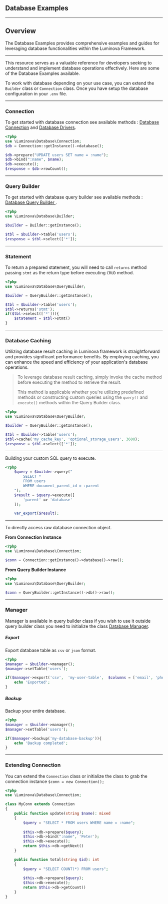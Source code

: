 ## Database Examples

***

## Overview

The Database Examples provides comprehensive examples and guides for leveraging database functionalities within the Luminova Framework.

***

This resource serves as a valuable reference for developers seeking to understand and implement database operations effectively. Here are some of the Database Examples available.

To work with database depending on your use case, you can extend the `Builder` class or `Connection` class.
Once you have setup the database configuration in your `.env` file.

***

### Connection 

To get started with database connection see available methods : [Database Connection](/database/connection) and [Database Drivers](/database/drivers).

```php
<?php
use \Luminova\Database\Connection;
$db = Connection::getInstance()->database();

$db->prepare("UPDATE users SET name = :name");
$db->bind(":name", $name);
$db->execute();
$response = $db->rowCount();
```

***

### Query Builder

To get started with database query builder see available methods : [Database Query Builder ](/database/query-builder).

```php
<?php
use \Luminova\Database\Builder;

$builder = Builder::getInstance();

$tbl = $builder->table('users');
$response = $tbl->select(['*']);
```

***

### Statement

To return a prepared statement, you will need to call `returns` method passing `stmt` as the return type before executing `CRUD` method.

```php
<?php
use \Luminova\Database\QueryBuilder;

$builder = QueryBuilder::getInstance();

$tbl = $builder->table('users');
$tbl->returns('stmt');
if($tbl->select(['*'])){
	$statement = $tbl->stmt()
}
```

***

### Database Caching 

Utilizing database result caching in Luminova framework is straightforward and provides significant performance benefits. By employing caching, you can enhance the speed and efficiency of your application's database operations.

> To leverage database result caching, simply invoke the cache method before executing the method to retrieve the result. 
> 
> This method is applicable whether you're utilizing predefined methods or constructing custom queries using the `query()` and `execute()` methods within the Query Builder class.

```php
<?php
use \Luminova\Database\QueryBuilder;

$builder = QueryBuilder::getInstance();

$tbl = $builder->table('users');
$tbl->cache('my_cache_key', 'optional_storage_users', 3600);
$response = $tbl->select(['*']);
```

***

Building your custom SQL query to execute.

```php
<?php
	$query = $builder->query("
		SELECT * 
		FROM users
		WHERE document_parent_id = :parent
	");
	$result = $query->execute([
		'parent' => 'database'
	]);

	var_export($result);
```

***

To directly access raw database connection object.

**From Connection Instance**
```php 
<?php 
use \Luminova\Database\Connection;

$conn = Connection::getInstance()->database()->raw();
```

**From Query Builder Instance**

```php 
<?php 
use \Luminova\Database\QueryBuilder;

$conn = QueryBuilder::getInstance()->db()->raw();
```

***

### Manager

Manager is available in query builder class if you wish to use it outside query builder class you need to initialize the class  [Database Manager](/database/manager).

##### Export

Export database table as `csv` or `json` format.

```php 
<?php
$manager = $builder->manager();
$manager->setTable('users');

if($manager->export('csv',  'my-user-table',  $columns = ['email', 'phone'])){
	echo 'Exported';
}
```

##### Backup

Backup your entire database.

```php 
<?php
$manager = $builder->manager();
$manager->setTable('users');

if($manager->backup('my-database-backup')){
	echo 'Backup completed';
}
```

***

### Extending Connection

You can extend the `Connection` class or initialize the class to grab the connection instance `$conn = new Connection();`

```php 
<?php
use \Luminova\Database\Connection;

class MyConn extends Connection 
{  
    public function update(string $name): mixed 
	{
        $query = "SELECT * FROM users WHERE name = :name";
        
        $this->db->prepare($query);
        $this->db->bind(":name", 'Peter');
        $this->db->execute();
        return $this->db->getNext()     
    }

    public function total(string $id): int 
	{
        $query = "SELECT COUNT(*) FROM users";
        
        $this->db->prepare($query);
        $this->db->execute();
        return $this->db->getCount()     
    }
}
```